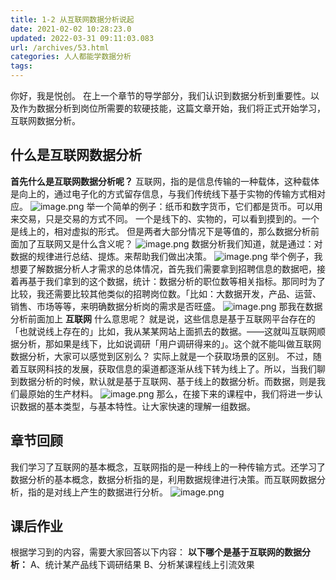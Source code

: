 ```yaml
---
title: 1-2 从互联网数据分析说起
date: 2021-02-02 10:28:23.0
updated: 2022-03-31 09:11:03.083
url: /archives/53.html
categories: 人人都能学数据分析
tags: 
---
```




你好，我是悦创。 在上一个章节的导学部分，我们认识到数据分析到重要性。以及作为数据分析到岗位所需要的软硬技能，这篇文章开始，我们将正式开始学习，互联网数据分析。

## 什么是互联网数据分析

**首先什么是互联网数据分析呢？** 互联网，指的是信息传输的一种载体，这种载体是向上的，通过电子化的方式留存信息，与我们传统线下基于实物的传输方式相对应。 ![image.png](https://img-blog.csdnimg.cn/img_convert/549ae4c11a7c92ca266ca2812a1445f6.png) 举一个简单的例子：纸币和数字货币，它们都是货币。可以用来交易，只是交易的方式不同。 一个是线下的、实物的，可以看到摸到的。一个是线上的，相对虚拟的形式。 但是两者大部分情况下是等值的，那么数据分析前面加了互联网又是什么含义呢？ ![image.png](https://img-blog.csdnimg.cn/img_convert/59f37e0a7ad952040e3c4ca0f0b1e0b8.png) 数据分析我们知道，就是通过：对数据的规律进行总结、提炼。来帮助我们做出决策。 ![image.png](https://img-blog.csdnimg.cn/img_convert/a653a882ea70e9f6b99e19db21a61958.png) 举个例子，我想要了解数据分析人才需求的总体情况，首先我们需要拿到招聘信息的数据吧，接着再基于我们拿到的这个数据，统计：数据分析的职位数等相关指标。那同时为了比较，我还需要比较其他类似的招聘岗位数。「比如：大数据开发，产品、运营、销售、市场等等，来明确数据分析岗的需求是否旺盛。 ![image.png](https://img-blog.csdnimg.cn/img_convert/fd7d955d03867aba45718e6abb3a2d0f.png) 那我在数据分析前面加上 **互联网** 什么意思呢？ 就是说，这些信息是基于互联网平台存在的「也就说线上存在的」比如，我从某某网站上面抓去的数据。——这就叫互联网顺据分析，那如果是线下，比如说调研「用户调研得来的」。这个就不能叫做互联网数据分析，大家可以感觉到区别么？ 实际上就是一个获取场景的区别。 不过，随着互联网科技的发展，获取信息的渠道都逐渐从线下转为线上了。所以，当我们聊到数据分析的时候，默认就是基于互联网、基于线上的数据分析。而数据，则是我们最原始的生产材料。 ![image.png](https://img-blog.csdnimg.cn/img_convert/48493e88e5621fd07b056d2057e5b666.png) 那么，在接下来的课程中，我们将进一步认识数据的基本类型，与基本特性。让大家快速的理解一组数据。

## 章节回顾

我们学习了互联网的基本概念，互联网指的是一种线上的一种传输方式。还学习了数据分析的基本概念，数据分析指的是，利用数据规律进行决策。而互联网数据分析，指的是对线上产生的数据进行分析。 ![image.png](https://img-blog.csdnimg.cn/img_convert/8f30de4a4c592b8334d0e3119edcdf50.png)

## 课后作业

根据学习到的内容，需要大家回答以下内容： **以下哪个是基于互联网的数据分析：** A、统计某产品线下调研结果 B、分析某课程线上引流效果